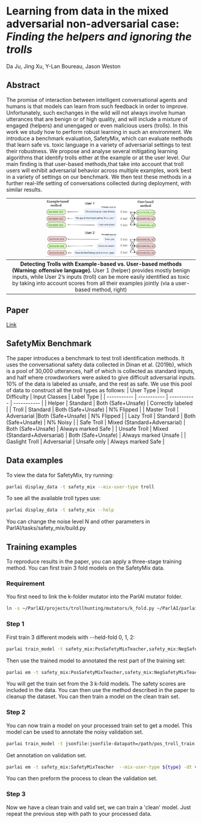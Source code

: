 # Learning from data in the mixed adversarial non-adversarial case: _Finding the helpers and ignoring the trolls_

Da Ju, Jing Xu, Y-Lan Boureau, Jason Weston



## Abstract

The promise of interaction between intelligent conversational agents and humans is that models can learn from such feedback in order to improve. Unfortunately, such exchanges in the wild will not always involve human utterances that are benign or of high quality, and will include a mixture of engaged (helpers) and unengaged or even malicious users (trolls). In this work we study how to perform robust learning in such an environment. We introduce a benchmark evaluation, SafetyMix, which can evaluate methods that learn safe vs. toxic language in a variety of adversarial settings to test their robustness. We propose and analyse several mitigating learning algorithms that identify trolls either at the example or at the user level. Our main finding is that user-based methods,that take into account that troll users will exhibit adversarial behavior across multiple examples, work best in a variety of settings on our benchmark. We then test these methods in a further real-life setting of conversations collected during deployment, with similar results.

| <img width="60%" src="trollsDiagram.png" /> |
|:--:|
| <b>Detecting Trolls with Example-based vs. User-based methods (Warning: offensive language).</b> User 1 (helper) provides mostly benign inputs, while User 2’s inputs (troll) can be more easily identified as toxic by taking into account scores from all their examples jointly (via a user-based method, right)|



## Paper

[Link](finding_the_helpers.pdf) 

## SafetyMix Benchmark

The paper introduces a benchmark to test troll identification methods.
It uses the conversational safety data collected in Dinan et al. (2019b), which is a pool of 30,000 utterances, half of which is collected as standard inputs, and half where crowdworkers were asked to give difficult adversarial inputs. 10% of the data is labeled as unsafe, and the rest as safe. We use this pool of data to construct all the troll types as follows:
| User Type      | Input Difficulty  | Input Classes  | Label Type |
| ----------- | ----------- | ----------- | ----------- |
| Helper      |  Standard   | Both (Safe+Unsafe) | Correctly labeled |
| Troll       |  Standard   | Both (Safe+Unsafe) |  N\% Flipped |
| Master Troll | Adversarial |Both (Safe+Unsafe) |  N% Flipped |
| Lazy Troll | Standard | Both (Safe+Unsafe) | N% Noisy |
| Safe Troll | Mixed (Standard+Adversarial) | Both (Safe+Unsafe) | Always marked Safe |
| Unsafe Troll | Mixed (Standard+Adversarial) | Both (Safe+Unsafe) | Always marked Unsafe |
| Gaslight Troll | Adversarial | Unsafe only | Always marked Safe |

## Data examples

To view the data for SafetyMix, try running:

```bash
parlai display_data -t safety_mix --mix-user-type troll
```

To see all the available troll types use:

```bash
parlai display_data -t safety_mix --help 
```

You can change the noise level N and other parameters in ParlAI/tasks/safety_mix/build.py

## Training examples

To reproduce results in the paper, you can apply a three-stage training method. You can first train 3 fold models on the SafetyMix data.

### Requirement

You first need to link the k-folder mutator into the ParlAI mutator folder.

```bash
ln -s ~/ParlAI/projects/trollhunting/mutators/k_fold.py ~/ParlAI/parlai/mutators/k_fold.py
 ```

### Step 1

First train 3 different models with --held-fold 0, 1, 2:

```bash
parlai train_model -t safety_mix:PosSafetyMixTeacher,safety_mix:NegSafetyMixTeacher --mix-user-type troll --mutators k_fold_withhold_on_train --k-fold 3 --held-fold 1 -dt train --model transformer/classifier --init-model zoo:pretrained_transformers/bi_model_huge_reddit/model --dict-file zoo:pretrained_transformers/bi_model_huge_reddit/model.dict --dict-tokenizer bpe --dict-lower True --output-scaling 0.06 --variant xlm --n-layers 12 --n-heads 12 --learn-positional-embeddings True --ffn-size 3072 --n-positions 1024 --embedding-size 768 --activation gelu  --embeddings-scale False --n-segments 2 --dict-endtoken __start__  --classes __notok__ __ok__ --reduction-type mean --learn-embeddings True --share-word-embeddings False --load-from-pretrained-ranker True --optimizer adamax --share-encoders False -lr 5e-05 --history-size 20 --label-truncate 72 --text-truncate 360 --dropout 0.1 --attention-dropout 0.1 --gradient-clip 0.1 --validation-metric accuracy --validation-metric-mode max --validation-patience 30 --validation-every-n-secs 20 --log-every-n-secs 10 -ttim 7200 --load-from-checkpoint true --lr_scheduler reduceonplateau --lr-scheduler-patience 3 --save-after-valid true --update-freq 1 --fp16 true --betas 0.9,0.999 --warmup-updates 1000 --data-parallel true -bs 20 --model-file /tmp/model
```

Then use the trained model to annotated the rest part of the training set:

```bash
parlai em -t safety_mix:PosSafetyMixTeacher,safety_mix:NegSafetyMixTeacher  --mix-user-type ${type} -dt train:evalmode -mf /tmp/model --mutators k_fold_release_on_valid --k-fold 3 --held-fold ${held_fold} --world-logs ${output_data_path} --print-scores
```

You will get the train set from the 3 k-fold models. The safety scores are included in the data. You can then use the method described in the paper to cleanup the dataset. You can then train a model on the clean train set.

### Step 2

You can now train a model on your processed train set to get a model. This model can be used to annotate the noisy validation set.

```bash
parlai train_model -t jsonfile:jsonfile-datapath=/path/pos_troll_train.jsonl,jsonfile:jsonfile-datapath=/path/neg_troll_train.jsonl --mix-user-type master_troll --evaltask safety_mix:PosSafetyMixTeacher,safety_mix:NegSafetyMixTeacher -dt train --model transformer/classifier --init-model zoo:pretrained_transformers/bi_model_huge_reddit/model --dict-file zoo:pretrained_transformers/bi_model_huge_reddit/model.dict --dict-tokenizer bpe --dict-lower True --output-scaling 0.06 --variant xlm --n-layers 12 --n-heads 12 --learn-positional-embeddings True --ffn-size 3072 --n-positions 1024 --embedding-size 768 --activation gelu  --embeddings-scale False --n-segments 2 --dict-endtoken __start__  --classes __notok__ __ok__ --reduction-type mean --learn-embeddings True --share-word-embeddings False --load-from-pretrained-ranker True --optimizer adamax --max-train-time -1 --share-encoders False -lr 5e-05 --history-size 20 --label-truncate 72 --text-truncate 360 --dropout 0.1 --attention-dropout 0.1 --gradient-clip 0.1 --validation-metric accuracy --validation-metric-mode max --validation-patience 30 --validation-every-n-secs 20 --log-every-n-secs 10 -ttim 7200 --load-from-checkpoint true --lr_scheduler reduceonplateau --lr-scheduler-patience 3 --save-after-valid true --update-freq 1 --fp16 true --betas 0.9,0.999 --warmup-updates 1000 --data-parallel true -bs 20 --model-file /tmp/model
```

Get annotation on validation set.

```bash
parlai em -t safety_mix:SafetyMixTeacher  --mix-user-type ${type} -dt valid -mf /tmp/model --world_logs $world_log
```

You can then preform the process to clean the validation set.

### Step 3

Now we have a clean train and valid set, we can train a 'clean' model. Just repeat the previous step with path to your processed data.
